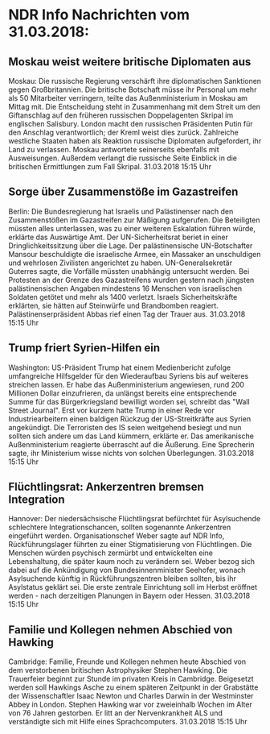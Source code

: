 # NDR Info Nachrichten vom 31.03.2018:


## Moskau weist weitere britische Diplomaten aus
Moskau: 	Die russische Regierung verschärft ihre diplomatischen Sanktionen gegen Großbritannien. Die britische Botschaft müsse ihr Personal um mehr als 50 Mitarbeiter verringern, teilte das Außenministerium in Moskau am Mittag mit. Die Entscheidung steht in Zusammenhang mit dem Streit um den Giftanschlag auf den früheren russischen Doppelagenten Skripal im englischen Salisbury. London macht den russischen Präsidenten Putin für den Anschlag verantwortlich; der Kreml weist dies zurück. Zahlreiche westliche Staaten haben als Reaktion russische Diplomaten aufgefordert, ihr Land zu verlassen. Moskau antwortete seinerseits ebenfalls mit Ausweisungen. Außerdem verlangt die russische Seite Einblick in die britischen Ermittlungen zum Fall Skripal. 31.03.2018 15:15 Uhr 

## Sorge über Zusammenstöße im Gazastreifen
Berlin: Die Bundesregierung hat Israelis und Palästinenser nach den  Zusammenstößen im Gazastreifen zur Mäßigung aufgerufen. Die Beteiligten müssten alles unterlassen, was zu einer weiteren Eskalation führen würde, erklärte das Auswärtige Amt. Der UN-Sicherheitsrat beriet in einer Dringlichkeitssitzung über die Lage. Der palästinensische UN-Botschafter Mansour beschuldigte die israelische Armee, ein Massaker an unschuldigen und wehrlosen Zivilisten angerichtet zu haben. UN-Generalsekretär Guterres sagte, die Vorfälle müssten unabhängig untersucht werden. Bei Protesten an der Grenze des Gazastreifens wurden gestern nach jüngsten palästinensischen Angaben mindestens 16 Menschen von israelischen Soldaten getötet und mehr als 1400 verletzt. Israels Sicherheitskräfte erklärten, sie hätten auf Steinwürfe und Brandbomben reagiert. Palästinenserpräsident Abbas rief einen Tag der Trauer aus. 31.03.2018 15:15 Uhr 

## Trump friert Syrien-Hilfen ein
Washington:   US-Präsident Trump hat einem Medienbericht zufolge umfangreiche Hilfsgelder für den Wiederaufbau Syriens bis auf weiteres streichen lassen. Er habe das Außenministerium angewiesen, rund 200 Millionen Dollar einzufrieren, da unlängst bereits eine entsprechende Summe für das Bürgerkriegsland bewilligt worden sei, schreibt das "Wall Street Journal". Erst vor kurzem hatte Trump in einer Rede vor Industriearbeitern einen baldigen Rückzug der US-Streitkräfte aus Syrien angekündigt. Die Terroristen des IS seien weitgehend besiegt und nun sollten sich andere um das Land kümmern, erklärte er. Das amerikanische Außenministerium reagierte überrascht auf die Äußerung. Eine Sprecherin sagte, ihr Ministerium wisse nichts von solchen Überlegungen. 31.03.2018 15:15 Uhr 

## Flüchtlingsrat: Ankerzentren bremsen Integration
Hannover: Der niedersächsische Flüchtlingsrat befürchtet für Asylsuchende schlechtere Integrationschancen, sollten sogenannte Ankerzentren eingeführt werden. Organisationschef Weber sagte auf NDR Info, Rückführungslager führten zu einer Stigmatisierung von Flüchtlingen. Die Menschen würden psychisch zermürbt und entwickelten eine Lebenshaltung, die später kaum noch zu verändern sei. Weber bezog sich dabei auf die Ankündigung von Bundesinnenminister Seehofer, wonach Asylsuchende künftig in Rückführungszentren bleiben sollten, bis ihr Asylstatus geklärt sei. Die erste zentrale Einrichtung soll im Herbst eröffnet werden - nach derzeitigen Planungen in Bayern oder Hessen. 31.03.2018 15:15 Uhr 

## Familie und Kollegen nehmen Abschied von Hawking
Cambridge:		Familie, Freunde und Kollegen nehmen heute Abschied von dem verstorbenen britischen Astrophysiker Stephen Hawking. Die Trauerfeier beginnt zur Stunde im privaten Kreis in Cambridge. Beigesetzt werden soll Hawkings Asche zu einem späteren Zeitpunkt in der Grabstätte der Wissenschaftler Isaac Newton und Charles Darwin in der Westminster Abbey in London. Stephen Hawking war vor zweieinhalb Wochen im Alter von 76 Jahren gestorben. Er litt an der Nervenkrankheit ALS und verständigte sich mit Hilfe eines Sprachcomputers. 31.03.2018 15:15 Uhr 

